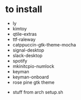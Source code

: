 # to install

* ly
* kimtoy
* qtile-extras
* ttf-raleway
* catppuccin-gtk-theme-mocha
* signal-desktop
* slack-desktop
* spotify
* mkinitcpio-numlock
* keyman
* keyman-onboard
* rose pine gtk theme


+ stuff from arch setup.sh
